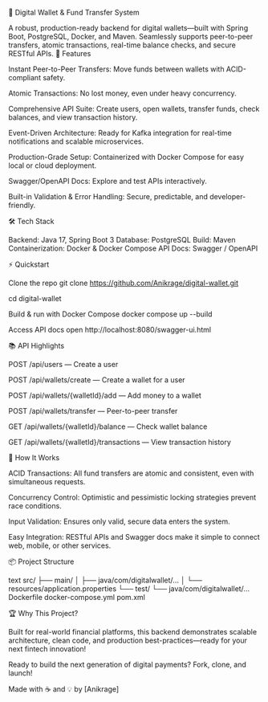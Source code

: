 💸 Digital Wallet & Fund Transfer System

A robust, production-ready backend for digital wallets—built with Spring Boot, PostgreSQL, Docker, and Maven.
Seamlessly supports peer-to-peer transfers, atomic transactions, real-time balance checks, and secure RESTful APIs.
🚀 Features

Instant Peer-to-Peer Transfers: Move funds between wallets with ACID-compliant safety.

Atomic Transactions: No lost money, even under heavy concurrency.

Comprehensive API Suite: Create users, open wallets, transfer funds, check balances, and view transaction history.

Event-Driven Architecture: Ready for Kafka integration for real-time notifications and scalable microservices.

Production-Grade Setup: Containerized with Docker Compose for easy local or cloud deployment.

Swagger/OpenAPI Docs: Explore and test APIs interactively.

Built-in Validation & Error Handling: Secure, predictable, and developer-friendly.

🛠️ Tech Stack

Backend: Java 17, Spring Boot 3
Database: PostgreSQL
Build: Maven
Containerization: Docker & Docker Compose
API Docs: Swagger / OpenAPI

⚡ Quickstart

Clone the repo
git clone https://github.com/Anikrage/digital-wallet.git

cd digital-wallet

Build & run with Docker Compose
docker compose up --build

Access API docs
open http://localhost:8080/swagger-ui.html

📚 API Highlights

POST /api/users — Create a user

POST /api/wallets/create — Create a wallet for a user

POST /api/wallets/{walletId}/add — Add money to a wallet

POST /api/wallets/transfer — Peer-to-peer transfer

GET /api/wallets/{walletId}/balance — Check wallet balance

GET /api/wallets/{walletId}/transactions — View transaction history

🧩 How It Works

ACID Transactions: All fund transfers are atomic and consistent, even with simultaneous requests.

Concurrency Control: Optimistic and pessimistic locking strategies prevent race conditions.

Input Validation: Ensures only valid, secure data enters the system.

Easy Integration: RESTful APIs and Swagger docs make it simple to connect web, mobile, or other services.

📦 Project Structure

text
src/
 ├── main/
 │    ├── java/com/digitalwallet/...
 │    └── resources/application.properties
 └── test/
      └── java/com/digitalwallet/...
Dockerfile
docker-compose.yml
pom.xml

🏆 Why This Project?

Built for real-world financial platforms, this backend demonstrates scalable architecture, clean code, and production best-practices—ready for your next fintech innovation!

Ready to build the next generation of digital payments? Fork, clone, and launch!

Made with ☕ and 💡 by [Anikrage]

